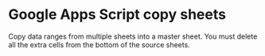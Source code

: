# Google Apps Script copy sheets
Copy data ranges from multiple sheets into a master sheet. You must delete all the extra cells from the bottom of the source sheets.

